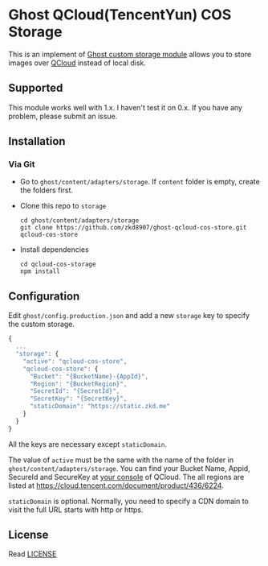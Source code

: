 # Ghost QCloud(TencentYun) COS Storage

This is an implement of [Ghost custom storage module](https://docs.ghost.org/docs/using-a-custom-storage-module)  allows you to store images over [QCloud](https://cloud.tencent.com/product/cos) instead of local disk.

## Supported

This module works well with 1.x. I haven't test it on 0.x. If you have any problem, please submit an issue.

## Installation

### Via Git

- Go to `ghost/content/adapters/storage`. If `content` folder is empty, create the folders first.

- Clone this repo to `storage`

  ```
  cd ghost/content/adapters/storage
  git clone https://github.com/zkd8907/ghost-qcloud-cos-store.git qcloud-cos-store
  ```

- Install dependencies

  ```
  cd qcloud-cos-storage
  npm install
  ```

## Configuration

Edit `ghost/config.production.json` and add a new `storage` key to specify the custom storage.

```javascript
{
  ...
  "storage": {
    "active": "qcloud-cos-store",
    "qcloud-cos-store": {
      "Bucket": "{BucketName}-{AppId}",
      "Region": "{BucketRegion}",
      "SecretId": "{SecretId}",
      "SecretKey": "{SecretKey}",
      "staticDomain": "https://static.zkd.me"
    }
  }
}
```

All the keys are necessary except `staticDomain`.

The value of `active` must be the same with the name of the folder in `ghost/content/adapters/storage`. You can find your Bucket Name, Appid, SecureId and SecureKey at [your console](https://console.cloud.tencent.com/cos/secret) of QCloud. The all regions are listed at https://cloud.tencent.com/document/product/436/6224.

`staticDomain` is optional. Normally, you need to specify a CDN domain to visit the full URL starts with http or https.
## License

Read [LICENSE](LICENSE)
